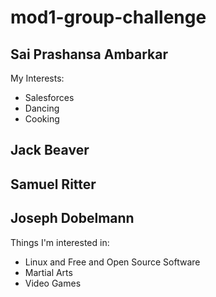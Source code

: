 # mod1-group-challenge
## Sai Prashansa Ambarkar 
My Interests:
* Salesforces
* Dancing 
* Cooking

## Jack Beaver 





## Samuel Ritter





## Joseph Dobelmann
Things I'm interested in:

* Linux and Free and Open Source Software
* Martial Arts
* Video Games



